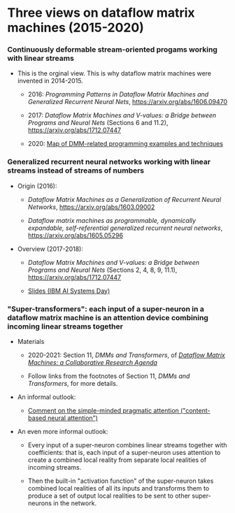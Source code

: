 # Three views on dataflow matrix machines (2015-2020)

### Continuously deformable stream-oriented progams working with linear streams
  
  * This is the orginal view. This is why dataflow matrix machines were invented in 2014-2015.

    * 2016: _Programming Patterns in Dataflow Matrix Machines and Generalized Recurrent Neural Nets_, https://arxiv.org/abs/1606.09470

    * 2017: _Dataflow Matrix Machines and V-values: a Bridge between Programs and Neural Nets_ (Sections 6 and 11.2), https://arxiv.org/abs/1712.07447

    * 2020: [Map of DMM-related programming examples and techniques](https://github.com/anhinga/2020-notes/tree/master/programming-overview)

### Generalized recurrent neural networks working with linear streams instead of streams of numbers

  * Origin (2016):

    * _Dataflow Matrix Machines as a Generalization of Recurrent Neural Networks_, https://arxiv.org/abs/1603.09002

    * _Dataflow matrix machines as programmable, dynamically expandable, self-referential generalized recurrent neural networks_, https://arxiv.org/abs/1605.05296

  * Overview (2017-2018):

    * _Dataflow Matrix Machines and V-values: a Bridge between Programs and Neural Nets_ (Sections 2, 4, 8, 9, 11.1), https://arxiv.org/abs/1712.07447

    * [Slides (IBM AI Systems Day)](https://researcher.watson.ibm.com/researcher/files/us-lmandel/aisys18-bukatin.pdf)

### "Super-transformers": each input of a super-neuron in a dataflow matrix machine is an attention device combining incoming linear streams together

  * Materials

    * 2020-2021: Section 11, _DMMs and Transformers_, of [_Dataflow Matrix Machines: a Collaborative Research Agenda_](https://www.cs.brandeis.edu/~bukatin/dmm-collaborative-research-agenda.pdf)

    * Follow links from the footnotes of Section 11, _DMMs and Transformers_, for more details.

  * An informal outlook: 

    * [Comment on the simple-minded pragmatic attention ("content-based neural attention")](https://github.com/anhinga/2020-notes/blob/master/attention-based-models/simple-minded-attention.md)

  * An even more informal outlook:

    * Every input of a super-neuron combines linear streams together with coefficients: that is, each input of a super-neuron uses attention to create a combined local reality from separate local realities of incoming streams.

    * Then the built-in "activation function" of the super-neuron takes combined local realities of all its inputs and transforms them to produce a set of output local realities to be sent to other super-neurons in the network.

